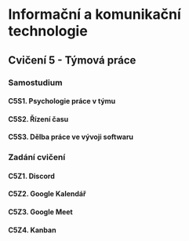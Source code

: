 # Informační a komunikační technologie

## Cvičení 5 - Týmová práce

### Samostudium

#### C5S1. Psychologie práce v týmu

#### C5S2. Řízení času

#### C5S3. Dělba práce ve vývoji softwaru

### Zadání cvičení

#### C5Z1. Discord

#### C5Z2. Google Kalendář

#### C5Z3. Google Meet

#### C5Z4. Kanban
